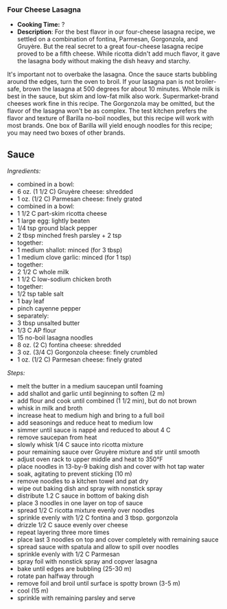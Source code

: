 ### Four Cheese Lasagna
* **Cooking Time:** ?
* **Description**: 
 For the best flavor in our four-cheese lasagna recipe, we settled on a combination of fontina, Parmesan, Gorgonzola, and Gruyère. But the real secret to a great four-cheese lasagna recipe proved to be a fifth cheese. While ricotta didn't add much flavor, it gave the lasagna body without making the dish heavy and starchy.

 It's important not to overbake the lasagna. Once the sauce starts bubbling around the edges, turn the oven to broil. If your lasagna pan is not broiler-safe, brown the lasagna at 500 degrees for about 10 minutes. Whole milk is best in the sauce, but skim and low-fat milk also work. Supermarket-brand cheeses work fine in this recipe. The Gorgonzola may be omitted, but the flavor of the lasagna won't be as complex. The test kitchen prefers the flavor and texture of Barilla no-boil noodles, but this recipe will work with most brands. One box of Barilla will yield enough noodles for this recipe; you may need two boxes of other brands.

Sauce
-----
*Ingredients:*
* combined in a bowl:
 * 6 oz. (1 1/2 C) Gruyère cheese: shredded
 * 1 oz. (1/2 C) Parmesan cheese: finely grated
* combined in a bowl:
 * 1 1/2 C part-skim ricotta cheese
 * 1 large egg: lightly beaten
 * 1/4 tsp ground black pepper
 * 2 tbsp minched fresh parsley  + 2 tsp
* together:
 * 1 medium shallot: minced (for 3 tbsp)
 * 1 medium clove garlic: minced (for 1 tsp)
* together: 
 * 2 1/2 C whole milk
 * 1 1/2 C low-sodium chicken broth
* together:
 * 1/2 tsp table salt
 * 1 bay leaf
 * pinch cayenne pepper
* separately:
 * 3 tbsp unsalted butter
 * 1/3 C AP flour 
 * 15 no-boil lasagna noodles
 * 8 oz. (2 C) fontina cheese: shredded
 * 3 oz. (3/4 C) Gorgonzola cheese: finely crumbled
 * 1 oz. (1/2 C) Parmesan cheese: finely grated
 
*Steps:*
* melt the butter in a medium saucepan until foaming
* add shallot and garlic until beginning to soften (2 m)
* add flour and cook until combined (1 1/2 min), but do not brown
* whisk in milk and broth 
* increase heat to medium high and bring to a full boil
* add seasonings and reduce heat to medium low
* simmer until sauce is nappé and reduced to about 4 C
* remove saucepan from heat
* slowly whisk 1/4 C sauce into ricotta mixture
* pour remaining sauce over Gruyère mixture and stir until smooth
* adjust oven rack to upper middle and heat to 350°F
* place noodles in 13-by-9 baking dish and cover with hot tap water
* soak, agitating to prevent sticking (10 m)
* remove noodles to a kitchen towel and pat dry
* wipe out baking dish and spray with nonstick spray
* distribute 1.2 C sauce in bottom of baking dish
* place 3 noodles in one layer on top of sauce
* spread 1/2 C ricotta mixture evenly over noodles
* sprinkle evenly with 1/2 C fontina and 3 tbsp. gorgonzola
* drizzle 1/2 C sauce evenly over cheese
* repeat layering three more times
* place last 3 noodles on top and cover completely with remaining sauce
* spread sauce with spatula and allow to spill over noodles
* sprinkle evenly with 1/2 C Parmesan
* spray foil with nonstick spray and copver lasagna
* bake until edges are bubbling (25-30 m)
* rotate pan halfway through
* remove foil and broil until surface is spotty brown (3-5 m)
* cool (15 m)
* sprinkle with remaining parsley and serve
